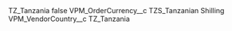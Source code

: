 <?xml version="1.0" encoding="UTF-8"?>
<CustomMetadata xmlns="http://soap.sforce.com/2006/04/metadata" xmlns:xsi="http://www.w3.org/2001/XMLSchema-instance" xmlns:xsd="http://www.w3.org/2001/XMLSchema">
    <label>TZ_Tanzania</label>
    <protected>false</protected>
    <values>
        <field>VPM_OrderCurrency__c</field>
        <value xsi:type="xsd:string">TZS_Tanzanian Shilling</value>
    </values>
    <values>
        <field>VPM_VendorCountry__c</field>
        <value xsi:type="xsd:string">TZ_Tanzania</value>
    </values>
</CustomMetadata>
